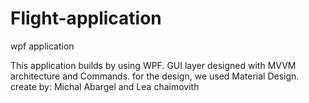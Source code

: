 # Flight-application
wpf application

This application builds by using WPF. 
GUI layer designed with MVVM architecture and Commands.
for the design, we used Material Design.
create by:
Michal Abargel and Lea chaimovith
